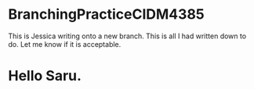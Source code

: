 # BranchingPracticeCIDM4385
This is Jessica writing onto a new branch. This is all I had written down to do. Let me know if it is acceptable.
# Hello Saru.
